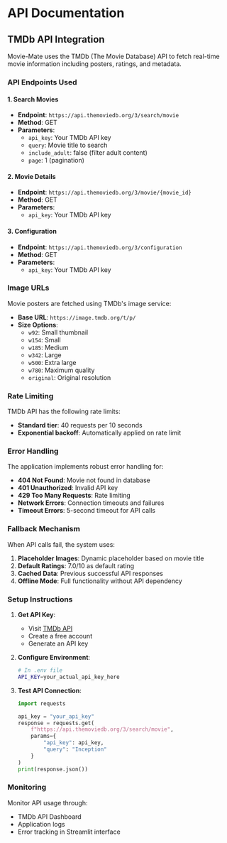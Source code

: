 # API Documentation

## TMDb API Integration

Movie-Mate uses the TMDb (The Movie Database) API to fetch real-time movie information including posters, ratings, and metadata.

### API Endpoints Used

#### 1. Search Movies
- **Endpoint**: `https://api.themoviedb.org/3/search/movie`
- **Method**: GET
- **Parameters**:
  - `api_key`: Your TMDb API key
  - `query`: Movie title to search
  - `include_adult`: false (filter adult content)
  - `page`: 1 (pagination)

#### 2. Movie Details
- **Endpoint**: `https://api.themoviedb.org/3/movie/{movie_id}`
- **Method**: GET
- **Parameters**:
  - `api_key`: Your TMDb API key

#### 3. Configuration
- **Endpoint**: `https://api.themoviedb.org/3/configuration`
- **Method**: GET
- **Parameters**:
  - `api_key`: Your TMDb API key

### Image URLs

Movie posters are fetched using TMDb's image service:
- **Base URL**: `https://image.tmdb.org/t/p/`
- **Size Options**:
  - `w92`: Small thumbnail
  - `w154`: Small
  - `w185`: Medium
  - `w342`: Large
  - `w500`: Extra large
  - `w780`: Maximum quality
  - `original`: Original resolution

### Rate Limiting

TMDb API has the following rate limits:
- **Standard tier**: 40 requests per 10 seconds
- **Exponential backoff**: Automatically applied on rate limit

### Error Handling

The application implements robust error handling for:
- **404 Not Found**: Movie not found in database
- **401 Unauthorized**: Invalid API key
- **429 Too Many Requests**: Rate limiting
- **Network Errors**: Connection timeouts and failures
- **Timeout Errors**: 5-second timeout for API calls

### Fallback Mechanism

When API calls fail, the system uses:
1. **Placeholder Images**: Dynamic placeholder based on movie title
2. **Default Ratings**: 7.0/10 as default rating
3. **Cached Data**: Previous successful API responses
4. **Offline Mode**: Full functionality without API dependency

### Setup Instructions

1. **Get API Key**:
   - Visit [TMDb API](https://www.themoviedb.org/settings/api)
   - Create a free account
   - Generate an API key

2. **Configure Environment**:
   ```bash
   # In .env file
   API_KEY=your_actual_api_key_here
   ```

3. **Test API Connection**:
   ```python
   import requests
   
   api_key = "your_api_key"
   response = requests.get(
       f"https://api.themoviedb.org/3/search/movie",
       params={
           "api_key": api_key,
           "query": "Inception"
       }
   )
   print(response.json())
   ```

### Monitoring

Monitor API usage through:
- TMDb API Dashboard
- Application logs
- Error tracking in Streamlit interface